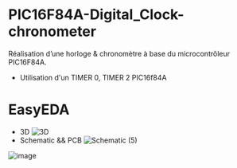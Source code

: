 # PIC16F84A-Digital_Clock-chronometer
Réalisation d’une horloge &amp; chronomètre à base du microcontrôleur PIC16F84A.
- Utilisation d'un TIMER 0, TIMER 2 PIC16f84A
# EasyEDA
- 3D
 ![3D](https://github.com/Abdelkodouss-ELFATAOUY/PIC16F84A-Digital_Clock-chronometer/assets/142337040/6699b328-970c-4bc5-9f21-3af40dea87dd)
- Schematic && PCB
![Schematic (5)](https://github.com/Abdelkodouss-ELFATAOUY/PIC16F84A-Digital_Clock-chronometer/assets/142337040/e01c9bf8-d6d0-4b76-aca6-48c49f33c62c)

![image](https://github.com/Abdelkodouss-ELFATAOUY/PIC16F84A-Digital_Clock-chronometer/assets/142337040/b255884e-7260-4c9f-b5e1-29b43c40f781)
